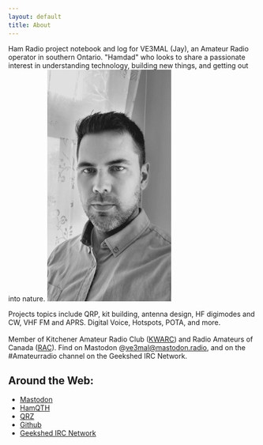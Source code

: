 ```yaml
---
layout: default
title: About
---
```


Ham Radio project notebook and log for VE3MAL (Jay),
an Amateur Radio operator in southern Ontario. "Hamdad" who
looks to share a passionate interest in understanding technology, building new things, and getting out into
nature.
![jason's profile picture](assets/images/Profile_s.jpg)


Projects topics include QRP, kit building, antenna design, HF digimodes and CW, VHF FM and APRS. Digital Voice, Hotspots, POTA, and more.
<br><br>
Member of Kitchener Amateur Radio Club ([KWARC](http://www.kwarc.org/)) and 
Radio Amateurs of Canada ([RAC](https://www.rac.ca/)). 
Find on Mastodon @ve3mal@mastodon.radio, and on the #Amateurradio channel on 
the Geekshed IRC Network.


## Around the Web:
* <a href="https://mastodon.radio/@ve3mal" rel="me" rel="noopener" target="_blank">Mastodon</a>
* <a href="https://www.hamqth.com/ve3mal" rel="me" rel="noopener" target="_blank">HamQTH</a>
* <a href="https://www.qrz.com/db/VE3MAL" rel="me" rel="noopener" target="_blank">QRZ</a>
* <a href="https://github.com/JasonLocklin" rel="me" rel="noopener" target="_blank">Github</a>
* <a href="https://kiwiirc.com/client/irc.geekshed.net/#amateurradio" rel="noopener" target="_blank">Geekshed IRC Network</a>

<!-- Non-displayed hcard -->
<div style="display:none" id="hcard-Jason-Locklin" class="vcard">
  <img style="float:left; margin-right:4px" src="https://ve3mal.locklin.science/assets/images/Profile_s.jpg" alt="photo of " class="photo"/>
 <a class="url fn" rel="me" href="https://ve3mal.locklin.science">Jason Locklin</a>
 <div class="org">VE3MAL</div>
 <div class="adr">
  <span class="locality">Kitchener</span>
, 
  <span class="region">On</span>

  <span class="country-name">Canada</span>

 </div>
<p style="font-size:smaller;">This <a href="http://microformats.org/wiki/hcard">hCard</a> created with the <a href="http://microformats.org/code/hcard/creator">hCard creator</a>.</p>
</div>

<br><br>
<br><br>
<br><br>
